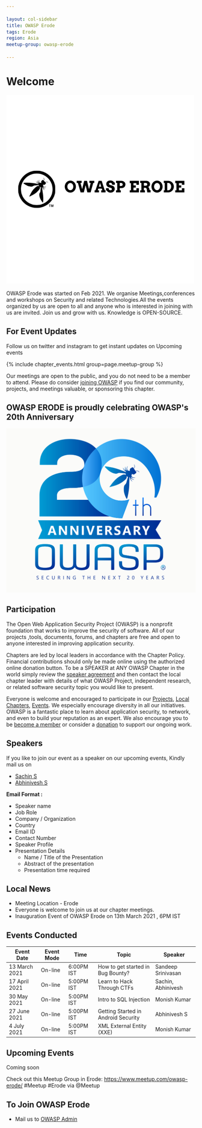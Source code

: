 ```yaml
---

layout: col-sidebar
title: OWASP Erode 
tags: Erode
region: Asia
meetup-group: owasp-erode

---
```


# Welcome

<img src="assets/images/logo/logo.png"/>

OWASP Erode was started on Feb 2021. We organise Meetings,conferences and workshops on Security and related Technologies.All the events organized by us are open to all and anyone who is interested in joining with us are invited. Join us and grow with us. Knowledge is OPEN-SOURCE.

## For Event Updates
Follow us on twitter and instagram to get instant updates on Upcoming events

{% include chapter_events.html group=page.meetup-group %}

Our meetings are open to the public, and you do not need to be a member to attend. Please do consider [joining OWASP](https://owasp.org/membership/) if you find our community, projects, and meetings valuable, or sponsoring this chapter.

## OWASP ERODE is proudly celebrating OWASP's 20th Anniversary
[![OWASP 20th Anniversary Image](assets/images/owasp.jpeg)](https://20thanniversary.owasp.org/)

## Participation
The Open Web Application Security Project (OWASP) is a nonprofit foundation that works to improve the security of software. All of our projects ,tools, documents, forums, and chapters are free and open to anyone interested in improving application security. 

Chapters are led by local leaders in accordance with the Chapter Policy. Financial contributions should only be made online using the authorized online donation button. To be a SPEAKER at ANY OWASP Chapter in the world simply review the [speaker agreement](/www-policy/speaker-agreement) and then contact the local chapter leader with details of what OWASP Project, independent research, or related software security topic you would like to present.

Everyone is welcome and encouraged to participate in our [Projects](/projects), [Local Chapters](/chapters), [Events](/events). We especially encourage diversity in all our initiatives. OWASP is a fantastic place to learn about application security, to network, and even to build your reputation as an expert. We also encourage you to be [become a member](/membership) or consider a [donation](/donate) to support our ongoing work.

## Speakers
If you like to join our event as a speaker on our upcoming events, Kindly mail us on
* [Sachin S](mailto:sachin.selvaraju@owasp.org)
* [Abhinivesh S](mailto:abhi.nivesh@owasp.org)


**Email Format :**

- Speaker name
- Job Role
- Company / Organization
- Country
- Email ID
- Contact Number
- Speaker Profile
- Presentation Details
    - Name / Title of the Presentation
    - Abstract of the presentation
    - Presentation time required


## Local News
- Meeting Location - Erode
- Everyone is welcome to join us at our chapter meetings.
- Inauguration Event of OWASP Erode on 13th March 2021 , 6PM IST 


##  Events Conducted

Event Date | Event Mode | Time | Topic | Speaker
--- | --- | --- | --- |---
13 March 2021 | On-line | 6:00PM IST | How to get started in Bug Bounty? | Sandeep Srinivasan
17 April 2021 | On-line | 5:00PM IST | Learn to Hack Through CTFs | Sachin, Abhinivesh
30 May 2021 | On-line | 5:00PM IST | Intro to SQL Injection | Monish Kumar
27 June 2021 | On-line | 5:00PM IST | Getting Started in Android Security | Abhinivesh S 
4 July 2021 | On-line | 5:00PM IST | XML External Entity (XXE) | Monish Kumar

## Upcoming Events

Coming soon
    
Check out this Meetup Group in Erode: https://www.meetup.com/owasp-erode/ #Meetup #Erode via @Meetup 

## To Join OWASP Erode

- Mail us to [OWASP Admin](mailto:sachin.selvaraju@owasp.org)
